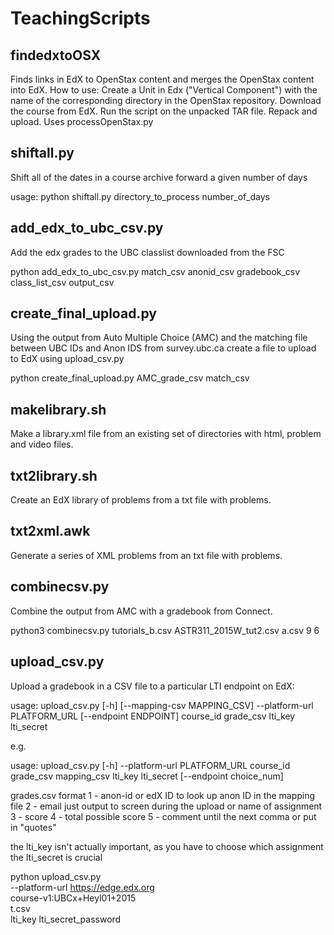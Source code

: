 # TeachingScripts

## findedxtoOSX

Finds links in EdX to OpenStax content and merges the OpenStax content into EdX.  How to use:  Create a Unit in Edx ("Vertical Component") with the name of the corresponding directory in the OpenStax repository.   Download the course from EdX.  Run the script on the unpacked TAR file.  Repack and upload.  Uses processOpenStax.py

## shiftall.py

Shift all of the dates in a course archive forward a given number of days

usage:   python shiftall.py directory_to_process number_of_days

## add_edx_to_ubc_csv.py

Add the edx grades to the UBC classlist downloaded from the FSC

python add_edx_to_ubc_csv.py match_csv anonid_csv gradebook_csv class_list_csv output_csv

## create_final_upload.py

Using the output from Auto Multiple Choice (AMC) and the matching file between UBC IDs and Anon IDS from survey.ubc.ca create a file to upload to EdX using upload_csv.py

python create_final_upload.py AMC_grade_csv match_csv

## makelibrary.sh

Make a library.xml file from an existing set of directories with html, problem and video files.

## txt2library.sh

Create an EdX library of problems from a txt file with problems.

## txt2xml.awk

Generate a series of XML problems from an txt file with problems.

## combinecsv.py

Combine the output from AMC with a gradebook from Connect.

python3 combinecsv.py tutorials_b.csv ASTR311_2015W_tut2.csv a.csv 9 6

## upload_csv.py

Upload a gradebook in a CSV file to a particular LTI endpoint on EdX:

usage: upload_csv.py [-h] [--mapping-csv MAPPING_CSV] --platform-url
                     PLATFORM_URL [--endpoint ENDPOINT]
                     course_id grade_csv lti_key lti_secret

e.g.

 usage: upload_csv.py [-h] --platform-url PLATFORM_URL
                     course_id grade_csv mapping_csv lti_key lti_secret
                     [--endpoint choice_num]


grades.csv format
  1 - anon-id or edX ID to look up anon ID in the mapping file 
  2 - email just output to screen during the upload or name of assignment
  3 - score
  4 - total possible score
  5 - comment until the next comma or put in "quotes"

  the lti_key isn't actually important, as you have to choose which assignment
  the lti_secret is crucial



python upload_csv.py \
       --platform-url https://edge.edx.org \
       course-v1:UBCx+Heyl01+2015 \
       t.csv \
       lti_key lti_secret_password
